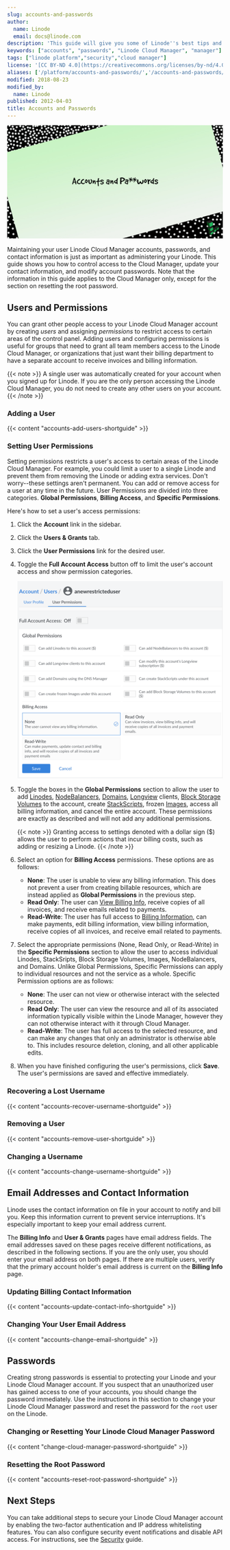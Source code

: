 ```yaml
---
slug: accounts-and-passwords
author:
  name: Linode
  email: docs@linode.com
description: 'This guide will give you some of Linode''s best tips and tricks for best practices when it comes to managing accounts and passwords on your systems.'
keywords: ["accounts", "passwords", "Linode Cloud Manager", "manager"]
tags: ["linode platform","security","cloud manager"]
license: '[CC BY-ND 4.0](https://creativecommons.org/licenses/by-nd/4.0)'
aliases: ['/platform/accounts-and-passwords/','/accounts-and-passwords/','/platform/manager/accounts-and-passwords/','/platform/manager/accounts-and-passwords-classic-manager/','/platform/manager/accounts-and-passwords-new-manager/']
modified: 2018-08-23
modified_by:
  name: Linode
published: 2012-04-03
title: Accounts and Passwords
---
```


![Accounts and Passwords](Accounts_and_Passwords_smg.jpg)

Maintaining your user Linode Cloud Manager accounts, passwords, and contact information is just as important as administering your Linode. This guide shows you how to control access to the Cloud Manager, update your contact information, and modify account passwords. Note that the information in this guide applies to the Cloud Manager only, except for the section on resetting the root password.

## Users and Permissions

You can grant other people access to your Linode Cloud Manager account by creating *users* and assigning *permissions* to restrict access to certain areas of the control panel. Adding users and configuring permissions is useful for groups that need to grant all team members access to the Linode Cloud Manager, or organizations that just want their billing department to have a separate account to receive invoices and billing information.

 {{< note >}}
A single user was automatically created for your account when you signed up for Linode. If you are the only person accessing the Linode Cloud Manager, you do not need to create any other users on your account.
{{< /note >}}

### Adding a User

{{< content "accounts-add-users-shortguide" >}}

### Setting User Permissions

Setting permissions restricts a user's access to certain areas of the Linode Cloud Manager. For example, you could limit a user to a single Linode and prevent them from removing the Linode or adding extra services. Don't worry--these settings aren't permanent. You can add or remove access for a user at any time in the future. User Permissions are divided into three categories. **Global Permissions**, **Billing Access**, and **Specific Permissions**.

Here's how to set a user's access permissions:

1.  Click the **Account** link in the sidebar.
1.  Click the **Users & Grants** tab.
1.  Click the **User Permissions** link for the desired user.
1.  Toggle the **Full Account Access** button off to limit the user's account access and show permission categories.

    ![Configure User permissions in the Linode Cloud Manager.](accounts-user-permissions.png "Configure User permissions in the Linode Cloud Manager")

1.  Toggle the boxes in the **Global Permissions** section to allow the user to add [Linodes](/docs/guides/getting-started/), [NodeBalancers](/docs/guides/getting-started-with-nodebalancers/), [Domains](/docs/networking/dns/dns-manager-overview/#domain-zones), [Longview](/docs/guides/what-is-longview/) clients, [Block Storage Volumes](/docs/guides/how-to-use-block-storage-with-your-linode/) to the account, create [StackScripts](/docs/platform/stackscripts/), frozen [Images](/docs/products/tools/images/), access all billing information, and cancel the entire account. These permissions are exactly as described and will not add any additional permissions.

    {{< note >}}
Granting access to settings denoted with a dollar sign ($) allows the user to perform actions that incur billing costs, such as adding or resizing a Linode.
{{< /note >}}

1. Select an option for **Billing Access** permissions. These options are as follows:

    - **None**: The user is unable to view any billing information. This does not prevent a user from creating billable resources, which are instead applied as **Global Permissions** in the previous step.
    - **Read Only**: The user can [View Billing Info](https://www.linode.com/docs/platform/billing-and-support/manage-billing-in-cloud-manager/#accessing-billing-history), receive copies of all invoices, and receive emails related to payments.
    - **Read-Write**: The user has full access to [Billing Information](https://www.linode.com/docs/platform/billing-and-support/manage-billing-in-cloud-manager/#accessing-billing-history), can make payments, edit billing information, view billing information, receive copies of all invoices, and receive email related to payments.

1.  Select the appropriate permissions (None, Read Only, or Read-Write) in the **Specific Permissions** section to allow the user to access individual Linodes, StackSripts, Block Storage Volumes, Images, NodeBalancers, and Domains. Unlike Global Permissions, Specific Permissions can apply to individual resources and not the service as a whole. Specific Permission options are as follows:

    - **None**: The user can not view or otherwise interact with the selected resource.
    - **Read Only**: The user can view the resource and all of its associated information typically visible within the Linode Manager, however they can not otherwise interact with it through Cloud Manager.
    - **Read-Write**: The user has full access to the selected resource, and can make any changes that only an administrator is otherwise able to. This includes resource deletion, cloning, and all other applicable edits.

1.  When you have finished configuring the user's permissions, click **Save**. The user's permissions are saved and effective immediately.

### Recovering a Lost Username

{{< content "accounts-recover-username-shortguide" >}}

### Removing a User

{{< content "accounts-remove-user-shortguide" >}}

### Changing a Username

{{< content "accounts-change-username-shortguide" >}}

## Email Addresses and Contact Information

Linode uses the contact information on file in your account to notify and bill you. Keep this information current to prevent service interruptions. It's especially important to keep your email address current.

The **Billing Info** and **User & Grants** pages have email address fields. The email addresses saved on these pages receive different notifications, as described in the following sections. If you are the only user, you should enter your email address on both pages. If there are multiple users, verify that the primary account holder's email address is current on the **Billing Info** page.

### Updating Billing Contact Information

{{< content "accounts-update-contact-info-shortguide" >}}

### Changing Your User Email Address

{{< content "accounts-change-email-shortguide" >}}

## Passwords

Creating strong passwords is essential to protecting your Linode and your Linode Cloud Manager account. If you suspect that an unauthorized user has gained access to one of your accounts, you should change the password immediately. Use the instructions in this section to change your Linode Cloud Manager password and reset the password for the `root` user on the Linode.

### Changing or Resetting Your Linode Cloud Manager Password

{{< content "change-cloud-manager-password-shortguide" >}}

### Resetting the Root Password

{{< content "accounts-reset-root-password-shortguide" >}}

## Next Steps

You can take additional steps to secure your Linode Cloud Manager account by enabling the two-factor authentication and IP address whitelisting features. You can also configure security event notifications and disable API access. For instructions, see the [Security](/docs/guides/linode-manager-security-controls/) guide.

